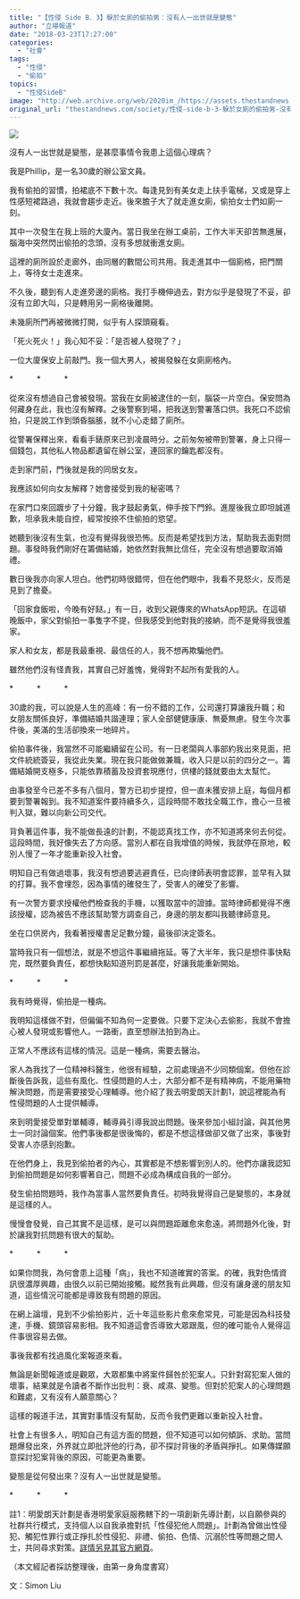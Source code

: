 ```yaml
---
title: "【性侵 Side B．3】躲於女廁的偷拍男：沒有人一出世就是變態"
author: "立場報道"
date: "2018-03-23T17:27:00"
categories:
  - "社會"
tags:
  - "性侵"
  - "偷拍"
topics:
  - "性侵SideB"
image: "http://web.archive.org/web/2020im_/https://assets.thestandnews.com/media/photos/camera-09_9PG2f.png"
original_url: "thestandnews.com/society/性侵-side-b-3-躲於女廁的偷拍男-沒有人一出世就是變態"
---
```

![](http://web.archive.org/web/2020im_/https://assets.thestandnews.com/media/photos/camera-09_9PG2f.png)

沒有人一出世就是變態，是甚麼事情令我患上這個心理病？

我是Phillip，是一名30歲的辦公室文員。

我有偷拍的習慣，拍裙底不下數十次。每逢見到有美女走上扶手電梯，又或是穿上性感短裙路過，我就會趨步走近。後來膽子大了就走進女廁，偷拍女士們如廁一刻。

其中一次發生在我上班的大廈內。當日我坐在辦工桌前，工作大半天卻苦無進展，腦海中突然閃出偷拍的念頭，沒有多想就衝進女廁。

這裡的廁所設於走廊外，由同層的數間公司共用。我走進其中一個廁格，把門關上，等待女士走進來。

不久後，聽到有人走進旁邊的廁格。我打手機伸過去，對方似乎是發現了不妥，卻沒有立即大叫，只是轉用另一廁格後離開。

未幾廁所門再被微微打開，似乎有人探頭窺看。

「死火死火！」我心知不妥：「是否被人發現了？」

一位大廈保安上前敲門。我一個大男人，被揭發躲在女廁廁格內。

\*　　　\*　　　\*

從來沒有想過自己會被發現。當我在女廁被逮住的一刻，腦袋一片空白。保安問為何藏身在此，我也沒有解釋。之後警察到場，把我送到警署落口供。我死口不認偷拍，只是說工作到頭昏腦脹，就不小心走錯了廁所。

從警署保釋出來，看看手錶原來已到凌晨時分。之前匆匆被帶到警署，身上只得一個錢包，其他私人物品都遺留在辦公室，連回家的鑰匙都沒有。

走到家門前，門後就是我的同居女友。

我應該如何向女友解釋？她會接受到我的秘密嗎？

在家門口來回踱步了十分鐘，我才鼓起勇氣，伸手按下門鈴。進屋後我立即坦誠道歉，坦承我未能自控，經常按捺不住偷拍的慾望。

她聽到後沒有生氣，也沒有覺得我很恐怖。反而是希望找到方法，幫助我去面對問題。事發時我們剛好在籌備結婚，她依然對我無比信任，完全沒有想過要取消婚禮。

數日後我亦向家人坦白。他們初時很錯愕，但在他們眼中，我看不見怒火，反而是見到了擔憂。

「回家食飯啦，今晚有好餸。」有一日，收到父親傳來的WhatsApp短訊。在這頓晚飯中，家父對偷拍一事隻字不提，但我感受到他對我的接納，而不是覺得我很羞家。

家人和女友，都是我最重視、最信任的人，我不想再欺騙他們。

雖然他們沒有怪責我，其實自己好羞愧，覺得對不起所有愛我的人。

\*　　　\*　　　\*

30歲的我，可以說是人生的高峰：有一份不錯的工作，公司還打算讓我升職；和女朋友關係良好，準備結婚共諧連理；家人全部健健康康、無憂無慮。發生今次事件後，美滿的生活卻換來一地碎片。

偷拍事件後，我當然不可能繼續留在公司。有一日老闆與人事部約我出來見面，把文件統統簽妥，我從此失業。現在我只能做做兼職，收入只是以前的四分之一。籌備結婚開支極多，只能依靠積蓄及投資套現應付，供樓的錢就要由太太幫忙。

由事發至今已差不多有八個月，警方已初步提控，但一直未獲安排上庭，每個月都要到警署報到。我不知道案件要持續多久，這段時間不敢找全職工作，擔心一旦被判入獄，難以向新公司交代。

背負著這件事，我不能做長遠的計劃，不能認真找工作，亦不知道將來何去何從。這段時間，我好像失去了方向感。當別人都在自我增值的時候，我就停在原地，較別人慢了一年才能重新投入社會。

明知自己有做過壞事，我沒有想過要逃避責任，已向律師表明會認罪，並早有入獄的打算。我不會埋怨，因為事情的確發生了，受害人的確受了影響。

有一次警方要求授權他們檢查我的手機，以獲取當中的證據。當時律師都覺得不應該授權，認為被告不應該幫助警方調查自己，身邊的朋友都叫我聽律師意見。

坐在口供房內，我看著授權書足足數分鐘，最後卻決定簽名。

當時我只有一個想法，就是不想這件事繼續拖延。等了大半年，我只是想件事快點完，既然要負責任，都想快點知道刑罰是甚麼，好讓我能重新開始。

\*　　　\*　　　\*

我有時覺得，偷拍是一種病。

我明知這樣做不對，但偏偏不知為何一定要做。只要下定決心去偷影，我就不會擔心被人發現或影響他人。一路衝，直至想辦法拍到為止。

正常人不應該有這樣的情況。這是一種病，需要去醫治。

家人為我找了一位精神科醫生，他很有經驗，之前處理過不少同類個案。但他在診斷後告訴我，這些有風化、性侵問題的人士，大部分都不是有精神病，不能用藥物解決問題，而是需要接受心理輔導。他介紹了我去明愛朗天計劃1，說這裡能為有性侵問題的人士提供輔導。

來到明愛接受單對單輔導，輔導員引導我說出問題。後來參加小組討論，與其他男士一同討論個案。他們事後都是很後悔的，都是不想這樣做卻又做了出來，事後對受害人亦感到抱歉。

在他們身上，我見到偷拍者的內心，其實都是不想影響到別人的。他們亦讓我認知到偷拍問題是如何影響著自己，問題不必成為構成自我的一部分。

發生偷拍問題時，我作為當事人當然要負責任。初時我覺得自己是變態的，本身就是這樣的人。

慢慢會發覺，自己其實不是這樣，是可以與問題距離愈來愈遠。將問題外化後，對於讓我對抗問題有很大的幫助。

\*　　　\*　　　\*

如果你問我，為何會患上這種「病」，我也不知道確實的答案。的確，我對色情資訊很濃厚興趣，由很久以前已開始接觸。縱然我有此興趣，但沒有讓身邊的朋友知道，這些情況可能都是導致我有問題的原因。

在網上論壇，見到不少偷拍影片，近十年這些影片愈來愈常見，可能是因為科技發達，手機、鏡頭容易影相。我不知道這會否導致大眾跟風，但的確可能令人覺得這件事很容易去做。

事後我都有找過風化案報道來看。

無論是新聞報道或是觀眾，大眾都集中將案件歸咎於犯案人。只針對寫犯案人做的壞事，結果就是令讀者不斷作出批判：衰、咸濕、變態。但對於犯案人的心理問題和難處，又有沒有人願意關心？

這樣的報道手法，其實對事情沒有幫助，反而令我們更難以重新投入社會。

社會上有很多人，明知自己有這方面的問題，但不知道可以如何傾訴、求助。當問題爆發出來，外界就立即批評他的行為，卻不探討背後的矛盾與掙扎。如果傳媒願意探討犯案背後的原因，可能更為重要。

變態是從何發出來？沒有人一出世就是變態。

\*　　　\*　　　\*

註1：明愛朗天計劃是香港明愛家庭服務轄下的一項創新先導計劃，以自願參與的社群共行模式，支持個人以自我承擔對抗「性侵犯他人問題」。計劃為曾做出性侵犯、觸犯性罪行或正掙扎於性侵犯、非禮、偷拍、色情、沉溺於性等問題之間人士，共同尋求對策。[詳情另見其官方網頁](http://web.archive.org/web/20211229132347/http://www.dshcaritas.hk/public/about_us.aspx)。

（本文經記者採訪整理後，由第一身角度書寫）

文：Simon Liu